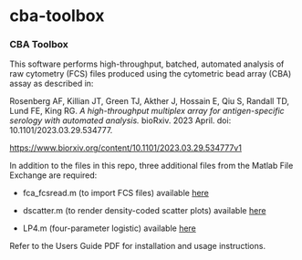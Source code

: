 # cba-toolbox
### CBA Toolbox

This software performs high-throughput, batched, automated analysis of raw cytometry (FCS) files produced using the cytometric bead array (CBA) assay as described in:

Rosenberg AF, Killian JT, Green TJ, Akther J, Hossain E, Qiu S, Randall TD, Lund FE, King RG. _A high-throughput multiplex array for antigen-specific serology with automated analysis._ bioRxiv. 2023 April. doi: 10.1101/2023.03.29.534777.

https://www.biorxiv.org/content/10.1101/2023.03.29.534777v1

In addition to the files in this repo, three additional files from the Matlab File Exchange are required:

* fca_fcsread.m (to import FCS files) available [here](https://www.mathworks.com/matlabcentral/fileexchange/9608-fca_readfcs)

* dscatter.m (to render density-coded scatter plots) available [here](https://www.mathworks.com/matlabcentral/fileexchange/8430-flow-cytometry-data-reader-and-visualization)

* LP4.m (four-parameter logistic) available [here](https://www.mathworks.com/matlabcentral/fileexchange/38122-four-parameters-logistic-regression-there-and-back-again)

Refer to the Users Guide PDF for installation and usage instructions.
